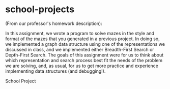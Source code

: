 # school-projects 

(From our professor's homework description):

In this assignment, we wrote a program to solve mazes in the style and format of the mazes
that you generated in a previous project.  In doing so, we implemented a graph data structure using one of
the representations we discussed in class, and we implemented either Breadth-First Search or
Depth-First Search.  The goals of this assignment were for us to think about which representation
and search process best fit the needs of the problem we are solving, and, as usual, for us to get
more practice and experience implementing data structures (and debugging!).

School Project

